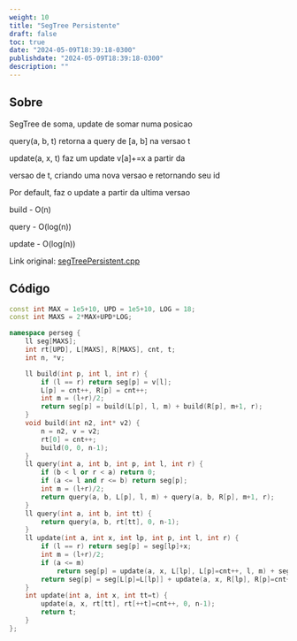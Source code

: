 ```yaml
---
weight: 10
title: "SegTree Persistente"
draft: false
toc: true
date: "2024-05-09T18:39:18-0300"
publishdate: "2024-05-09T18:39:18-0300"
description: ""
---
```


## Sobre
 SegTree de soma, update de somar numa posicao



 query(a, b, t) retorna a query de [a, b] na versao t

 update(a, x, t) faz um update v[a]+=x a partir da

 versao de t, criando uma nova versao e retornando seu id

 Por default, faz o update a partir da ultima versao



 build - O(n)

 query - O(log(n))

 update - O(log(n))



Link original: [segTreePersistent.cpp](https://github.com/brunomaletta/Biblioteca/tree/master/Codigo/Estruturas/Segtree/segTreePersistent.cpp)

## Código
```cpp
const int MAX = 1e5+10, UPD = 1e5+10, LOG = 18;
const int MAXS = 2*MAX+UPD*LOG;

namespace perseg {
	ll seg[MAXS];
	int rt[UPD], L[MAXS], R[MAXS], cnt, t;
	int n, *v;

	ll build(int p, int l, int r) {
		if (l == r) return seg[p] = v[l];
		L[p] = cnt++, R[p] = cnt++;
		int m = (l+r)/2;
		return seg[p] = build(L[p], l, m) + build(R[p], m+1, r);
	}
	void build(int n2, int* v2) {
		n = n2, v = v2;
		rt[0] = cnt++;
		build(0, 0, n-1);
	}
	ll query(int a, int b, int p, int l, int r) {
		if (b < l or r < a) return 0;
		if (a <= l and r <= b) return seg[p];
		int m = (l+r)/2;
		return query(a, b, L[p], l, m) + query(a, b, R[p], m+1, r);
	}
	ll query(int a, int b, int tt) {
		return query(a, b, rt[tt], 0, n-1);
	}
	ll update(int a, int x, int lp, int p, int l, int r) {
		if (l == r) return seg[p] = seg[lp]+x;
		int m = (l+r)/2;
		if (a <= m)
			return seg[p] = update(a, x, L[lp], L[p]=cnt++, l, m) + seg[R[p]=R[lp]];
		return seg[p] = seg[L[p]=L[lp]] + update(a, x, R[lp], R[p]=cnt++, m+1, r);
	}
	int update(int a, int x, int tt=t) {
		update(a, x, rt[tt], rt[++t]=cnt++, 0, n-1);
		return t;
	}
};
```
